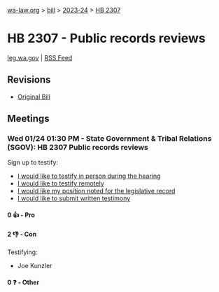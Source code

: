 [wa-law.org](/) > [bill](/bill/) > [2023-24](/bill/2023-24/) > [HB 2307](/bill/2023-24/hb/2307/)

# HB 2307 - Public records reviews
[leg.wa.gov](https://app.leg.wa.gov/billsummary?BillNumber=2307&Year=2023&Initiative=false) | [RSS Feed](./rss.xml)

## Revisions
* [Original Bill](1/)

## Meetings
### Wed 01/24 01:30 PM - State Government & Tribal Relations (SGOV): HB 2307 Public records reviews
Sign up to testify:
* [I would like to testify in person during the hearing](https://app.leg.wa.gov/csi/Testifier/Add?chamber=House&mId=31747&aId=157227&caId=23530&tId=1)
* [I would like to testify remotely](https://app.leg.wa.gov/csi/Testifier/Add?chamber=House&mId=31747&aId=157227&caId=23530&tId=2)
* [I would like my position noted for the legislative record](https://app.leg.wa.gov/csi/Testifier/Add?chamber=House&mId=31747&aId=157227&caId=23530&tId=3)
* [I would like to submit written testimony](https://app.leg.wa.gov/csi/Testifier/Add?chamber=House&mId=31747&aId=157227&caId=23530&tId=4)

#### 0 👍 - Pro

#### 2 👎 - Con
Testifying:
* Joe Kunzler

#### 0 ❓ - Other
